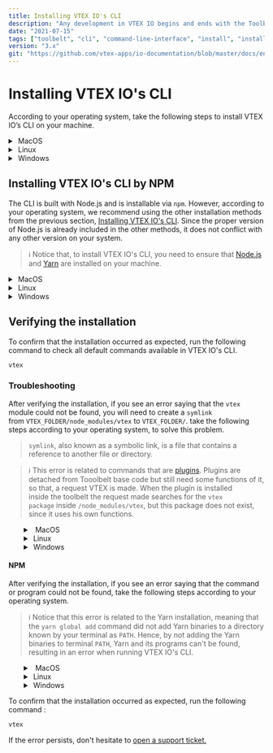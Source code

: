 ```yaml
---
title: Installing VTEX IO's CLI
description: "Any development in VTEX IO begins and ends with the Toolbelt, our CLI (Command Line Interface). Learn now how to install it in your terminal."
date: "2021-07-15"
tags: ["toolbelt", "cli", "command-line-interface", "install", "installation"]
version: "3.x"
git: "https://github.com/vtex-apps/io-documentation/blob/master/docs/en/Recipes/development/vtex-io-cli-install.md"
---
```


# Installing VTEX IO's CLI

According to your operating system, take the following steps to install VTEX IO’s CLI on your machine.

<details>
  <summary><span class="fa fa-apple">&nbsp;</span>MacOS</summary>
  <br>

1. Go to the **Homebrew** [page](https://brew.sh/index).
2. Copy the command below **Install Homebrew**.

![brew](https://files.readme.io/7a812a5-Screen_Shot_2021-04-20_at_19.49.25.png)

```sh
$ /bin/bash -c “$(curl -fsSL https://raw.githubusercontent.com/Homebrew/install/HEAD/install.sh)”
```

3. Open a terminal by typing `Command + Space` and typing` terminal`.

4. In your terminal, paste the **Homebrew** command and hit `Return` (Enter).

5. After the Homebrew installation is finished, run the command `brew tap vtex/vtex`.

6. Now, **install VTEX IO'S CLI** by running.

```sh
 brew install vtex
```

<br>
</details>

<details>
  <summary><span class="fa fa-linux">&nbsp;</span>Linux</summary>
<br>

For Linux, you will use the standalone install, a tarball with a binary that contains its own node.js binary.

>ℹ️ Before the installation, check if you have the command-line tool and library, [curl](https://curl.se/).

Open your command line and run the following command to **VTEX IO'S CLI**:

```sh
curl -L https://vtex.io/vtexcli/install | sh
```


<br>
</details>

<details>
  <summary><span class="fa fa-windows">&nbsp;</span>Windows</summary>
<br>

For Windows you can install it through `standalone.exe` or [Chocolatey](https://chocolatey.org/).

* **Standalone**
1. Download the VTEX Setup by copying and paste in your browser the following:

```sh
https://vtex.io/vtexcli/install/win-x64
```

2. Once downloaded, got to the folder where the VTEX Setup was downloaded and open it on your machine.
3. To finish the installation process, follow the instructions described on it.

* **Chocolatey**
1. Download and install **Chocolatey** as described on this [link](https://chocolatey.org/install).
2. Once Chocolatey is set up, run the following command from the command line:

```sh
choco install vtex
```


<br>
</details>

## Installing VTEX IO's CLI by NPM

The CLI is built with Node.js and is installable via `npm`. However, according to your operating system, we recommend using the other installation methods from the previous section, [Installing VTEX IO's CLI](#installing-vtex-ios-cli). Since the proper version of Node.js is already included in the other methods, it does not conflict with any other version on your system.

>ℹ️ Notice that, to install VTEX IO's CLI, you need to ensure that [Node.js](https://nodejs.org/) and [Yarn](https://yarnpkg.com/) are installed on your machine.
<details>
  <summary><span class="fa fa-apple">&nbsp;</span>MacOS</summary>
  <br>

1. Go to the **Homebrew** [page](https://brew.sh/index).
2. Copy the command below **Install Homebrew**.

![brew](https://files.readme.io/7a812a5-Screen_Shot_2021-04-20_at_19.49.25.png)

```sh
$ /bin/bash -c “$(curl -fsSL https://raw.githubusercontent.com/Homebrew/install/HEAD/install.sh)”
```

3. Open a terminal by typing `Command + Space` and typing` terminal`.

4. In your terminal, paste the **Homebrew** command and hit `Return` (Enter).

5. After the Homebrew installation is finished, run the command `brew install node`.

6. Now, **install Yarn** by running `brew install yarn`.

7. And finally, install **VTEX IO's CLI** by running:

```sh
$ yarn global add vtex
```



<br>
</details>

<details>
  <summary><span class="fa fa-linux">&nbsp;</span>Linux</summary>
<br>

1. Install **Node.js** using the following command: `sudo apt install nodejs`.
2. Install **Yarn** following the [Yarn installation](https://classic.yarnpkg.com/en/docs/install#gentoo-stable) for Linux.
3. Open your command line and run the following command.

```sh
$ sudo yarn global add vtex
```


<br>
</details>

<details>
  <summary><span class="fa fa-windows">&nbsp;</span>Windows</summary>
<br>

1. Download and install **Node.js** as described on this [link](https://nodejs.org/pt-br/download/).
2. Download and install **Yarn** as described on this [link](https://classic.yarnpkg.com/en/docs/getting-started).
3. Open the CMD by pressing the Windows key and typing `cmd`.
4. Install VTEX IO's CLI by running the following command.

```sh
$ yarn global add vtex
```

<br>
</details>
 

## Verifying the installation

To confirm that the installation occurred as expected, run the following command to check all default commands available in VTEX IO's CLI.

```sh
vtex
```

### Troubleshooting

After verifying the installation, if you see an error saying that the `vtex` module  could not be found, you will need to create a `symlink` from `VTEX_FOLDER/node_modules/vtex` to `VTEX_FOLDER/`. take the following steps according to your operating system, to solve this problem.

> `symlink`, also known as a symbolic link, is a file that contains a reference to another file or directory.

>ℹ️ This error is related to commands that are [plugins](https://developers.vtex.com/vtex-developer-docs/docs/vtex-io-documentation-vtex-io-cli-plugins). Plugins are detached from Tooolbelt base code but still need some functions of it, so that, a request VTEX is made.
When the plugin is installed inside the toolbelt the request made searches for the `vtex package` inside `/node_modules/vtex`, but this package does not exist, since it uses his own functions.



<details style="padding-left:30px">
  <summary><span class="fa fa-apple">&nbsp;</span> MacOS</summary>
<br>

1. In your command line, run the following:

```sh
ln -s /usr/local/Cellar/vtex/2.119.2/libexec /usr/local/Cellar/vtex/2.119.2/libexec/node_modules/vtex
```
2. After running the command, a `symlink` should be created to solve the dependencies' issues.
3. To confirm that the installation occurred as expected, run `vtex` to check all default commands available in VTEX IO's CLI.
<br>
</details>

<details style="padding-left:30px">
<summary><span class="fa fa-linux">&nbsp;</span>Linux</summary>
<br>

1. In your command line, run the following:

```sh
ln -s /usr/local/lib/vtex /usr/local/lib/vtex/node_modules/vtex
```
2. After running the command, a `symlink` should be created to solve the dependencies' issues.
3. To confirm that the installation occurred as expected, run `vtex` to check all default commands available in VTEX IO's CLI.

<br>
</details>

<details style="padding-left:30px">
  <summary><span class="fa fa-windows">&nbsp;</span>Windows</summary>
<br>

* Chocolatey

1. In your command line, run the following:

```sh
New-Item -ItemType SymbolicLink -Path 'C:\Program Files\vtex\client\node_modules\vtex' -Target 'C:\Program Files\vtex\client'
```
2. After running the command, a `symlink` should be created to solve the dependencies' issues.
3. To confirm that the installation occurred as expected, run `vtex` to check all default commands available in VTEX IO's CLI. 

<br>
</details>

#### NPM

After verifying the installation, if you see an error saying that the command or program could not be found, take the following steps according to your operating system.

>ℹ️ Notice that this error is related to the Yarn installation, meaning that the `yarn global add` command did not add Yarn binaries to a directory known by your terminal as `PATH`. Hence, by not adding the Yarn binaries to terminal `PATH`, Yarn and its programs can't be found, resulting in an error when running VTEX IO's CLI.

<details style="padding-left:30px">
  <summary><span class="fa fa-apple">&nbsp;</span> MacOS</summary>
<br>

1. In your local directories, find the Profile file. It is usually hidden and named after the command line's interpreter. For example: if you're using `bash`, your Profile file will be named `bashrc`. If you use `zsh`, it will be `zshrc`.
2. Once in the Profile file, add the following command: `export PATH=$PATH:$(yarn global bin)`.
3. Log in and log out of the terminal for the changes to take effect.

>ℹ️ If your command line Shell is Fish, you can ignore the step by step above. Run the following command in your terminal: `set -U fish_user_paths (yarn global bin) $fish_user_paths`.

<br>
</details>

<details style="padding-left:30px">
<summary><span class="fa fa-linux">&nbsp;</span>Linux</summary>
<br>

1. In your local directories, find the Profile file. It is usually hidden and named after the command line's interpreter. For example: if you're using `bash`, your Profile file will be named `bashrc`. If you use `zsh`, it will be `zshrc`.
2. Once in the Profile file, add the following command: `export PATH=$PATH:$(yarn global bin)`.
3. Log in and log out of the terminal for the changes to take effect.

>ℹ️ If your command line Shell is Fish, you can ignore the step by step above. Run the following command in your terminal: `set -U fish_user_paths (yarn global bin) $fish_user_paths`.

<br>
</details>

<details style="padding-left:30px">
  <summary><span class="fa fa-windows">&nbsp;</span>Windows</summary>
<br>

1. Run the `yarn global bin` command in your terminal. It will return the path in which the yarn global binaries were saved.
2. Copy it to your clipboard. This path now must be added to the Windows Environment Variable Path;
3. Click on the Windows button and search for environment. Then, click on `Edit the system environment variables`.
4. In the `System Properties` dialog, click on the `Environment Variables...` button.
5. In `User Variables`, select `Path` and then click on the `Edit...` button.
6. Click on the `New` button to add a new path to the search.
7. Paste the yarn global binary path copied in Step 2 and click `OK` when prompted. This will save your changes.
8. Log in and log out of the terminal for the changes to take effect.

<br>
</details>

To confirm that the installation occurred as expected, run the following command :

```sh
vtex
```

If the error persists, don't hesitate to [open a support ticket.](https://help-tickets.vtex.com/smartlink/sso/login/zendesk)
